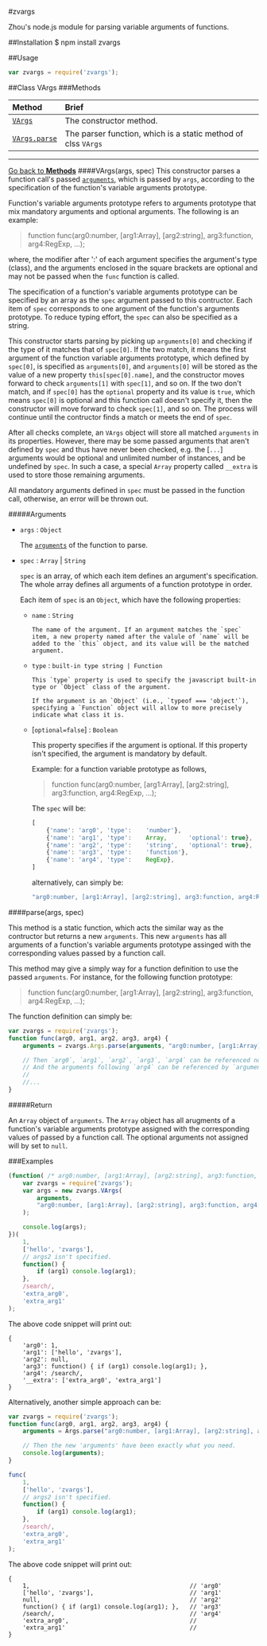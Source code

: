 #zvargs

Zhou's node.js module for parsing variable arguments of functions.

##Installation
    $ npm install zvargs

##Usage

```javascript
var zvargs = require('zvargs');
```

<a name="class">
##Class
VArgs

<a name="Methods">
###Methods

Method                                  | Brief
:---------------------------------------|:-----
[`VArgs`](#VArgs.constructor)           |The constructor method.
[`VArgs.parse`](#VArgs.parse)           |The parser function, which is a static method of clss `VArgs`


<hr>

[Go back to **Methods**](#Methods)
<a name="VArgs.constructor" />
####VArgs(args, spec)
This constructor parses a function call's passed [`arguments`](https://developer.mozilla.org/en-US/docs/Web/JavaScript/Reference/Functions/arguments), which is passed by `args`,  according to the specification of the function's variable arguments prototype.

Function's variable arguments prototype refers to arguments prototype that mix mandatory arguments and optional arguments. The following is an example:

>function func(arg0:number, [arg1:Array], [arg2:string], arg3:function, arg4:RegExp, ...);   

where, the modifier after ':' of each argument specifies the argument's type (class), and the arguments enclosed in the square brackets are optional and may not be passed when the `func` function is called.

The specification of a function's variable arguments prototype can be specified by an array as the `spec` argument passed to this contructor. Each item of `spec` corresponds to one argument of the function's arguments prototype. To reduce typing effort, the `spec` can also be specified as a string. 
  
This constructor starts parsing by picking up `arguments[0]` and checking if the type of it matches that of `spec[0]`. If the two match, it means the first argument of the function variable arguments prototype, which defined by `spec[0]`, is specified as `arguments[0]`, and `arguments[0]` will be stored as the value of a new property `this[spec[0].name]`,  and the constructor moves forward to check `arguments[1]` with `spec[1]`, and so on. If the two don't match, and if `spec[0]` has the `optional` property and its value is `true`, which means `spec[0]` is optional and this function call doesn't specify it, then the constructor will move forward to check `spec[1]`, and so on. The process will continue until the contructor finds a match or meets the end of `spec`.

After all checks complete, an `VArgs` object will store all matched `arguments` in its properties. However, there may be some passed arguments that aren't defined by `spec` and thus have never been checked, e.g. the [`...`] arguments would be optional and unlimited number of instances, and be undefined by `spec`. In such a case, a special `Array` property called `__extra` is used to store those remaining arguments.

All mandatory arguments defined in `spec` must be passed in the function call, otherwise, an error will be thrown out.

#####Arguments
* `args` : `Object`

    The [`arguments`](https://developer.mozilla.org/en-US/docs/Web/JavaScript/Reference/Functions/arguments) of the function to parse.

* `spec` : `Array` | `String`

    `spec` is an array, of which each item defines an argument's specification. The whole array defines all arguments of a function prototype in order.

    Each item of `spec` is an `Object`, which have the following properties:
    
  * `name` : `String`
        
        The name of the argument. If an argument matches the `spec` item, a new property named after the valule of `name` will be added to the `this` object, and its value will be the matched argument.

  * `type` : `built-in type string | Function`
  
        This `type` property is used to specify the javascript built-in type or `Object` class of the argument.
        
        If the argument is an `Object` (i.e., `typeof === 'object'`), specifying a `Function` object will allow to more precisely indicate what class it is.

  * [`optional=false`] : `Boolean`

       This property specifies if the argument is optional. If this property isn't specified, the argument is mandatory by default.

    Example: for a function variable prototype as follows,

    >function func(arg0:number, [arg1:Array], [arg2:string], arg3:function, arg4:RegExp, ...);   

    The `spec` will be:

    ```javascript
    [
        {'name': 'arg0', 'type':    'number'},
        {'name': 'arg1', 'type':    Array,      'optional': true},
        {'name': 'arg2', 'type':    'string',   'optional': true},
        {'name': 'arg3', 'type':    'function'},
        {'name': 'arg4', 'type':    RegExp},
    ]
    ```
    
    alternatively, can simply be:

    ```javascript
    "arg0:number, [arg1:Array], [arg2:string], arg3:function, arg4:RegExp"

    ```

<a name="VArgs.parse" />
####parse(args, spec)

This method is a static function, which acts the similar way as the contructor but returns a new `arguments`. This new `arguments` has all arguments of a function's variable arguments prototype assinged with the corresponding values passed by a function call. 

This method may give a simply way for a function definition to use the passed `arguments`. For instance, for the following function prototype:


>function func(arg0:number, [arg1:Array], [arg2:string], arg3:function, arg4:RegExp, ...);   

The function definition can simply be:

```javascript
var zvargs = require('zvargs');
function func(arg0, arg1, arg2, arg3, arg4) {
    arguments = zvargs.Args.parse(arguments, "arg0:number, [arg1:Array], [arg2:string], arg3:function, arg4:RegExp");

    // Then `arg0`, `arg1`, `arg2`, `arg3`, `arg4` can be referenced now.
    // And the arguments following `arg4` can be referenced by `argument[5]`, `arguments[6]`...
    //
    //...
}
```

#####Return

An `Array` object of `arguments`. The `Array` object has all arugments of a function's variable arguments prototype assigned with the corresponding values of passed by a function call. The optional arguments not assigned will by set to `null`. 

###Examples

```javascript
(function( /* arg0:number, [arg1:Array], [arg2:string], arg3:function, arg4:RegExp, ...*/ ) {
    var zvargs = require('zvargs');
    var args = new zvargs.VArgs(
        arguments, 
        "arg0:number, [arg1:Array], [arg2:string], arg3:function, arg4:RegExp"
    );

    console.log(args);
})(
    1, 
    ['hello', 'zvargs'],
    // args2 isn't specified.
    function() {
        if (arg1) console.log(arg1);
    }, 
    /search/,
    'extra_arg0',
    'extra_arg1'
);
```

The above code snippet will print out:

```
{
    'arg0': 1,
    'arg1': ['hello', 'zvargs'],
    'arg2': null,
    'arg3': function() { if (arg1) console.log(arg1); }, 
    'arg4': /search/,
    '__extra': ['extra_arg0', 'extra_arg1']
}
```

Alternatively, another simple approach can be:

```javascript
var zvargs = require('zvargs');
function func(arg0, arg1, arg2, arg3, arg4) {
    arguments = Args.parse("arg0:number, [arg1:Array], [arg2:string], arg3:function, arg4:RegExp");

    // Then the new 'arguments' have been exactly what you need.
    console.log(arguments);
}

func(
    1, 
    ['hello', 'zvargs'],
    // args2 isn't specified.
    function() {
        if (arg1) console.log(arg1);
    }, 
    /search/,
    'extra_arg0',
    'extra_arg1'
);
```

The above code snippet will print out:

```
{
    1,                                             // 'arg0'
    ['hello', 'zvargs'],                           // 'arg1' 
    null,                                          // 'arg2' 
    function() { if (arg1) console.log(arg1); },   // 'arg3'     
    /search/,                                      // 'arg4' 
    'extra_arg0',                                  //
    'extra_arg1'                                   //  
}
```

